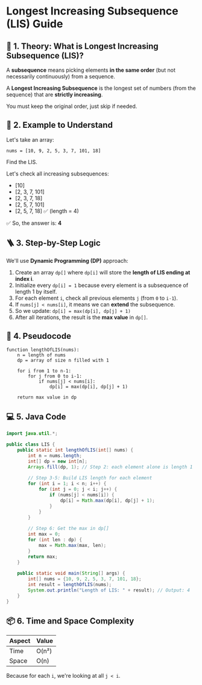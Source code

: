 # Longest Increasing Subsequence (LIS) Guide

## 🧠 1. Theory: What is Longest Increasing Subsequence (LIS)?

A **subsequence** means picking elements **in the same order** (but not necessarily continuously) from a sequence.

A **Longest Increasing Subsequence** is the longest set of numbers (from the sequence) that are **strictly increasing**.

You must keep the original order, just skip if needed.

## 🍰 2. Example to Understand

Let's take an array:

```
nums = [10, 9, 2, 5, 3, 7, 101, 18]
```

Find the LIS.

Let's check all increasing subsequences:
- [10]
- [2, 3, 7, 101]
- [2, 3, 7, 18]
- [2, 5, 7, 101]
- [2, 5, 7, 18] ✅ (length = 4)

✅ So, the answer is: **4**

## 🪜 3. Step-by-Step Logic

We'll use **Dynamic Programming (DP)** approach:

1. Create an array `dp[]` where `dp[i]` will store the **length of LIS ending at index i**.
2. Initialize every `dp[i] = 1` because every element is a subsequence of length 1 by itself.
3. For each element `i`, check all previous elements `j` (from `0` to `i-1`).
4. If `nums[j] < nums[i]`, it means we can **extend** the subsequence.
5. So we update: `dp[i] = max(dp[i], dp[j] + 1)`
6. After all iterations, the result is the **max value** in `dp[]`.

## 🧾 4. Pseudocode

```
function lengthOfLIS(nums):
    n = length of nums
    dp = array of size n filled with 1
    
    for i from 1 to n-1:
        for j from 0 to i-1:
            if nums[j] < nums[i]:
                dp[i] = max(dp[i], dp[j] + 1)
    
    return max value in dp
```

## 💻 5. Java Code

```java
import java.util.*;

public class LIS {
    public static int lengthOfLIS(int[] nums) {
        int n = nums.length;
        int[] dp = new int[n];
        Arrays.fill(dp, 1); // Step 2: each element alone is length 1
        
        // Step 3-5: Build LIS length for each element
        for (int i = 1; i < n; i++) {
            for (int j = 0; j < i; j++) {
                if (nums[j] < nums[i]) {
                    dp[i] = Math.max(dp[i], dp[j] + 1);
                }
            }
        }
        
        // Step 6: Get the max in dp[]
        int max = 0;
        for (int len : dp) {
            max = Math.max(max, len);
        }
        return max;
    }
    
    public static void main(String[] args) {
        int[] nums = {10, 9, 2, 5, 3, 7, 101, 18};
        int result = lengthOfLIS(nums);
        System.out.println("Length of LIS: " + result); // Output: 4
    }
}
```

## 📦 6. Time and Space Complexity

| Aspect | Value |
|--------|-------|
| Time   | O(n²) |
| Space  | O(n)  |

Because for each `i`, we're looking at all `j < i`.
